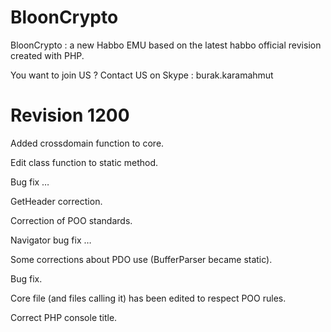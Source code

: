 BloonCrypto
============

BloonCrypto : a new Habbo EMU based on the latest habbo official revision created with PHP.


You want to join US ? Contact US on Skype : burak.karamahmut

Revision 1200
============

Added crossdomain function to core.

Edit class function to static method.

Bug fix …

GetHeader correction.

Correction of POO standards.

Navigator bug fix …

Some corrections about PDO use (BufferParser became static).

Bug fix.

Core file (and files calling it) has been edited to respect POO rules.

Correct PHP console title.
